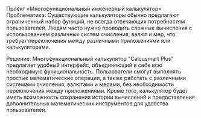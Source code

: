 Проект «Многофункциональный инженерный калькулятор»
Проблематика: Существующие калькуляторы обычно предлагают ограниченный набор функций, не всегда отвечающих потребностям пользователей. Людям часто нужно проводить сложные вычисления с использованием различных систем счисления, валют и мер, что требует переключения между различными приложениями или калькуляторами.

Решение: Многофункциональный калькулятор "Calcusmart Plus" предлагает удобный интерфейс, объединяющий в себе всю необходимую функциональность. Пользователи смогут выполнять простые математические операции, а также работать с различными системами счисления, валютами и мерами, без необходимости переключения между приложениями. Кроме того, калькулятор будет иметь возможность сохранения истории вычислений и предоставления дополнительных математических инструментов для удобства пользователей.
